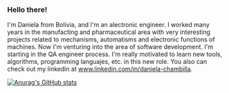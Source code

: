 ### Hello there! 

I'm Daniela from Bolivia, and I'm an alectronic engineer. I worked many years in the manufacting and pharmaceutical area with very interesting projects related to mechanisms, automatisms and electronic functions of machines. Now I'm venturing into the area of software development. I'm starting in the QA engineer process. I'm really motivated to learn new tools, algorithms, programming languajes, etc. in this new role. You also can check out my linkedin at www.linkedin.com/in/daniela-chambilla.

[![Anurag's GitHub stats](https://github-readme-stats.vercel.app/api?username=DanielaChambilla)](https://github.com/anuraghazra/github-readme-stats)

